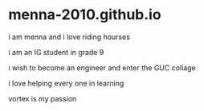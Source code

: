 # menna-2010.github.io
 i am menna and i love riding hourses
 
i am an IG student in grade 9

i wish to become an engineer and enter the GUC collage 

i love helping every one in learning 

vortex is my passion
